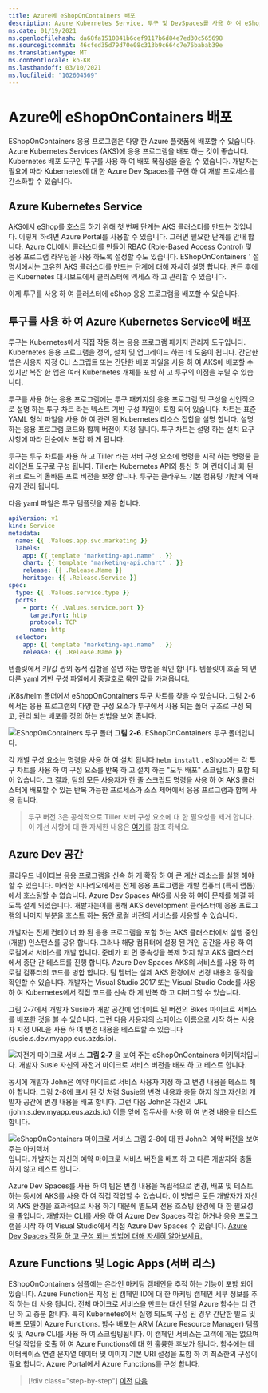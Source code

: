 ```yaml
---
title: Azure에 eShopOnContainers 배포
description: Azure Kubernetes Service, 투구 및 DevSpaces를 사용 하 여 eShopOnContainers 응용 프로그램을 배포 합니다.
ms.date: 01/19/2021
ms.openlocfilehash: da68fa1510841b6cef9117b6d84e7ed30c565698
ms.sourcegitcommit: 46cfed35d79d70e08c313b9c664c7e76babab39e
ms.translationtype: MT
ms.contentlocale: ko-KR
ms.lasthandoff: 03/10/2021
ms.locfileid: "102604569"
---
```

# <a name="deploying-eshoponcontainers-to-azure"></a>Azure에 eShopOnContainers 배포

EShopOnContainers 응용 프로그램은 다양 한 Azure 플랫폼에 배포할 수 있습니다. Azure Kubernetes Services (AKS)에 응용 프로그램을 배포 하는 것이 좋습니다. Kubernetes 배포 도구인 투구를 사용 하 여 배포 복잡성을 줄일 수 있습니다. 개발자는 필요에 따라 Kubernetes에 대 한 Azure Dev Spaces를 구현 하 여 개발 프로세스를 간소화할 수 있습니다.

## <a name="azure-kubernetes-service"></a>Azure Kubernetes Service

AKS에서 eShop를 호스트 하기 위해 첫 번째 단계는 AKS 클러스터를 만드는 것입니다. 이렇게 하려면 Azure Portal를 사용할 수 있습니다. 그러면 필요한 단계를 안내 합니다. Azure CLI에서 클러스터를 만들어 RBAC (Role-Based Access Control) 및 응용 프로그램 라우팅을 사용 하도록 설정할 수도 있습니다. EShopOnContainers ' 설명서에서는 고유한 AKS 클러스터를 만드는 단계에 대해 자세히 설명 합니다. 만든 후에는 Kubernetes 대시보드에서 클러스터에 액세스 하 고 관리할 수 있습니다.

이제 투구를 사용 하 여 클러스터에 eShop 응용 프로그램을 배포할 수 있습니다.

## <a name="deploying-to-azure-kubernetes-service-using-helm"></a>투구를 사용 하 여 Azure Kubernetes Service에 배포

투구는 Kubernetes에서 직접 작동 하는 응용 프로그램 패키지 관리자 도구입니다. Kubernetes 응용 프로그램을 정의, 설치 및 업그레이드 하는 데 도움이 됩니다. 간단한 앱은 사용자 지정 CLI 스크립트 또는 간단한 배포 파일을 사용 하 여 AKS에 배포할 수 있지만 복잡 한 앱은 여러 Kubernetes 개체를 포함 하 고 투구의 이점을 누릴 수 있습니다.

투구를 사용 하는 응용 프로그램에는 투구 패키지의 응용 프로그램 및 구성을 선언적으로 설명 하는 투구 차트 라는 텍스트 기반 구성 파일이 포함 되어 있습니다. 차트는 표준 YAML 형식 파일을 사용 하 여 관련 된 Kubernetes 리소스 집합을 설명 합니다. 설명 하는 응용 프로그램 코드와 함께 버전이 지정 됩니다. 투구 차트는 설명 하는 설치 요구 사항에 따라 단순에서 복잡 하 게 됩니다.

투구는 투구 차트를 사용 하 고 Tiller 라는 서버 구성 요소에 명령을 시작 하는 명령줄 클라이언트 도구로 구성 됩니다. Tiller는 Kubernetes API와 통신 하 여 컨테이너 화 된 워크 로드의 올바른 프로 비전을 보장 합니다. 투구는 클라우드 기본 컴퓨팅 기반에 의해 유지 관리 됩니다.

다음 yaml 파일은 투구 템플릿을 제공 합니다.

```yaml
apiVersion: v1
kind: Service
metadata:
  name: {{ .Values.app.svc.marketing }}
  labels:
    app: {{ template "marketing-api.name" . }}
    chart: {{ template "marketing-api.chart" . }}
    release: {{ .Release.Name }}
    heritage: {{ .Release.Service }}
spec:
  type: {{ .Values.service.type }}
  ports:
    - port: {{ .Values.service.port }}
      targetPort: http
      protocol: TCP
      name: http
  selector:
    app: {{ template "marketing-api.name" . }}
    release: {{ .Release.Name }}
```

템플릿에서 키/값 쌍의 동적 집합을 설명 하는 방법을 확인 합니다. 템플릿이 호출 되 면 다른 yaml 기반 구성 파일에서 중괄호로 묶인 값을 가져옵니다.

/K8s/helm 폴더에서 eShopOnContainers 투구 차트를 찾을 수 있습니다. 그림 2-6에서는 응용 프로그램의 다양 한 구성 요소가 투구에서 사용 되는 폴더 구조로 구성 되 고, 관리 되는 배포를 정의 하는 방법을 보여 줍니다.

![EShopOnContainers 투구 폴더 ](./media/eshoponcontainers-helm-folder.png)
 **그림 2-6**. EShopOnContainers 투구 폴더입니다.

각 개별 구성 요소는 명령을 사용 하 여 설치 됩니다 `helm install` . eShop에는 각 투구 차트를 사용 하 여 구성 요소를 반복 하 고 설치 하는 "모두 배포" 스크립트가 포함 되어 있습니다. 그 결과, 팀의 모든 사용자가 한 줄 스크립트 명령을 사용 하 여 AKS 클러스터에 배포할 수 있는 반복 가능한 프로세스가 소스 제어에서 응용 프로그램과 함께 사용 됩니다.

> 투구 버전 3은 공식적으로 Tiller 서버 구성 요소에 대 한 필요성을 제거 합니다. 이 개선 사항에 대 한 자세한 내용은 [여기](https://medium.com/better-programming/why-is-tiller-missing-in-helm-3-2347c446714)를 참조 하세요.

## <a name="azure-dev-spaces"></a>Azure Dev 공간

클라우드 네이티브 응용 프로그램을 신속 하 게 확장 하 여 큰 계산 리소스를 실행 해야 할 수 있습니다. 이러한 시나리오에서는 전체 응용 프로그램을 개발 컴퓨터 (특히 랩톱)에서 호스팅할 수 없습니다. Azure Dev Spaces AKS를 사용 하 여이 문제를 해결 하도록 설계 되었습니다. 개발자는이를 통해 AKS development 클러스터에 응용 프로그램의 나머지 부분을 호스트 하는 동안 로컬 버전의 서비스를 사용할 수 있습니다.

개발자는 전체 컨테이너 화 된 응용 프로그램을 포함 하는 AKS 클러스터에서 실행 중인 (개발) 인스턴스를 공유 합니다. 그러나 해당 컴퓨터에 설정 된 개인 공간을 사용 하 여 로컬에서 서비스를 개발 합니다. 준비가 되 면 종속성을 복제 하지 않고 AKS 클러스터에서 종단 간 테스트를 진행 합니다. Azure Dev Spaces AKS의 서비스를 사용 하 여 로컬 컴퓨터의 코드를 병합 합니다. 팀 멤버는 실제 AKS 환경에서 변경 내용의 동작을 확인할 수 있습니다. 개발자는 Visual Studio 2017 또는 Visual Studio Code를 사용 하 여 Kubernetes에서 직접 코드를 신속 하 게 반복 하 고 디버그할 수 있습니다.

그림 2-7에서 개발자 Susie가 개발 공간에 업데이트 된 버전의 Bikes 마이크로 서비스를 배포한 것을 볼 수 있습니다. 그런 다음 사용자의 스페이스 이름으로 시작 하는 사용자 지정 URL을 사용 하 여 변경 내용을 테스트할 수 있습니다 (susie.s.dev.myapp.eus.azds.io).

![자전거 마이크로 서비스 ](./media/azure-devspaces-one.png)
 **그림 2-7** 을 보여 주는 eShopOnContainers 아키텍처입니다. 개발자 Susie 자신의 자전거 마이크로 서비스 버전을 배포 하 고 테스트 합니다.

동시에 개발자 John은 예약 마이크로 서비스 사용자 지정 하 고 변경 내용을 테스트 해야 합니다. 그림 2-8에 표시 된 것 처럼 Susie의 변경 내용과 충돌 하지 않고 자신의 개발자 공간에 변경 내용을 배포 합니다. 그런 다음 John은 자신의 URL (john.s.dev.myapp.eus.azds.io) 이름 앞에 접두사를 사용 하 여 변경 내용을 테스트 합니다.

![eShopOnContainers 마이크로 서비스 그림 2-8에 대 한 John의 예약 버전을 보여 주는 아키텍처 ](./media/azure-devspaces-two.png)
 입니다. 개발자는 자신의 예약 마이크로 서비스 버전을 배포 하 고 다른 개발자와 충돌 하지 않고 테스트 합니다.

Azure Dev Spaces를 사용 하 여 팀은 변경 내용을 독립적으로 변경, 배포 및 테스트 하는 동시에 AKS를 사용 하 여 직접 작업할 수 있습니다. 이 방법은 모든 개발자가 자신의 AKS 환경을 효과적으로 사용 하기 때문에 별도의 전용 호스팅 환경에 대 한 필요성을 줄입니다. 개발자는 CLI를 사용 하 여 Azure Dev Spaces 작업 하거나 응용 프로그램을 시작 하 여 Visual Studio에서 직접 Azure Dev Spaces 수 있습니다. [Azure Dev Spaces 작동 하 고 구성 되는 방법에 대해 자세히 알아보세요.](/azure/dev-spaces/how-dev-spaces-works)

## <a name="azure-functions-and-logic-apps-serverless"></a>Azure Functions 및 Logic Apps (서버 리스)

EShopOnContainers 샘플에는 온라인 마케팅 캠페인을 추적 하는 기능이 포함 되어 있습니다. Azure Function은 지정 된 캠페인 ID에 대 한 마케팅 캠페인 세부 정보를 추적 하는 데 사용 됩니다. 전체 마이크로 서비스을 만드는 대신 단일 Azure 함수는 더 간단 하 고 충분 합니다. 특히 Kubernetes에서 실행 되도록 구성 된 경우 간단한 빌드 및 배포 모델이 Azure Functions. 함수 배포는 ARM (Azure Resource Manager) 템플릿 및 Azure CLI를 사용 하 여 스크립팅됩니다. 이 캠페인 서비스는 고객에 게는 없으며 단일 작업을 호출 하 여 Azure Functions에 대 한 훌륭한 후보가 됩니다. 함수에는 데이터베이스 연결 문자열 데이터 및 이미지 기본 URI 설정을 포함 하 여 최소한의 구성이 필요 합니다. Azure Portal에서 Azure Functions를 구성 합니다.

>[!div class="step-by-step"]
>[이전](map-eshoponcontainers-azure-services.md)
>[다음](centralized-configuration.md)
